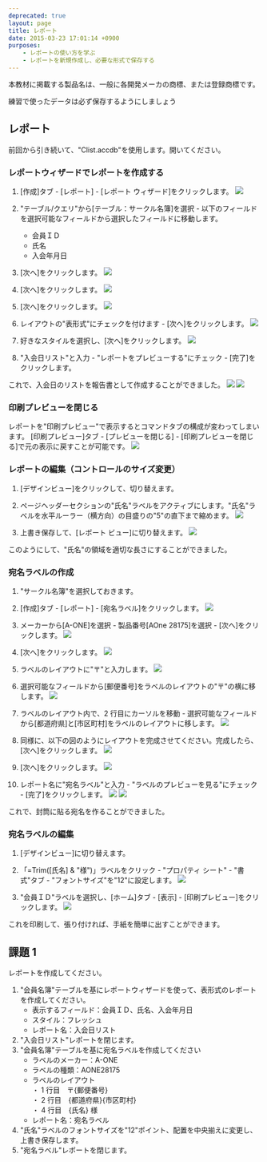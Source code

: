```yaml
---
deprecated: true
layout: page
title: レポート
date: 2015-03-23 17:01:14 +0900
purposes:
    - レポートの使い方を学ぶ
    - レポートを新規作成し、必要な形式で保存する
---
```


本教材に掲載する製品名は、一般に各開発メーカの商標、または登録商標です。

練習で使ったデータは必ず保存するようにしましょう


レポート
--------------
前回から引き続いて、"Clist.accdb"を使用します。開いてください。

### レポートウィザードでレポートを作成する

1. [作成]タブ - [レポート] - [レポート ウィザード]をクリックします。
![](./pic/list1.png)

2. "テーブル/クエリ"から[テーブル：サークル名簿]を選択 - 以下のフィールドを選択可能なフィールドから選択したフィールドに移動します。
    -   会員ＩＤ
    -   氏名
    -   入会年月日

3. [次へ]をクリックします。
![](./pic/list2.png)

4. [次へ]をクリックします。
![](./pic/list3.png)

5. [次へ]をクリックします。
![](./pic/list4.png)

6. レイアウトの"表形式"にチェックを付けます - [次へ]をクリックします。
![](./pic/list5.png)

7. 好きなスタイルを選択し、[次へ]をクリックします。
![](./pic/list6.png)

8. "入会日リスト"と入力 - "レポートをプレビューする"にチェック - [完了]をクリックします。

これで、入会日のリストを報告書として作成することができました。
![](./pic/list7.png)
![](./pic/list8.png)


### 印刷プレビューを閉じる

レポートを"印刷プレビュー"で表示するとコマンドタブの構成が変わってしまいます。 [印刷プレビュー]タブ - [プレビューを閉じる] - [印刷プレビューを閉じる]で元の表示に戻すことが可能です。
![](./pic/preview.png)


### レポートの編集（コントロールのサイズ変更）

1. [デザインビュー]をクリックして、切り替えます。
2. ページヘッダーセクションの"氏名"ラベルをアクティブにします。"氏名"ラベルを水平ルーラー（横方向）の目盛りの"5"の直下まで縮めます。
![](./pic/report1.png)

3. 上書き保存して、[レポート ビュー]に切り替えます。
![](./pic/report2.png)

このようにして、"氏名"の領域を適切な長さにすることができました。


### 宛名ラベルの作成

1. "サークル名簿"を選択しておきます。
2. [作成]タブ - [レポート] - [宛名ラベル]をクリックします。
![](./pic/postcard1.png)

3. メーカーから[A-ONE]を選択 - 製品番号[AOne 28175]を選択 - [次へ]をクリックします。
![](./pic/postcard2.png)

4. [次へ]をクリックします。
![](./pic/postcard3.png)

5. ラベルのレイアウトに"〒"と入力します。
![](./pic/postcard4.png)

6. 選択可能なフィールドから[郵便番号]をラベルのレイアウトの"〒"の横に移します。
![](./pic/postcard5.png)

7. ラベルのレイアウト内で、2 行目にカーソルを移動 - 選択可能なフィールドから[都道府県]と[市区町村]をラベルのレイアウトに移します。
![](./pic/postcard6.png)

8. 同様に、以下の図のようにレイアウトを完成させてください。完成したら、[次へ]をクリックします。
![](./pic/postcard7.png)

9. [次へ]をクリックします。
![](./pic/postcard8.png)

10. レポート名に"宛名ラベル"と入力 - "ラベルのプレビューを見る"にチェック - [完了]をクリックします。
![](./pic/postcard9.png)
![](./pic/postcard10.png)


これで、封筒に貼る宛名を作ることができました。


### 宛名ラベルの編集

1. [デザインビュー]に切り替えます。
2. 「=Trim([氏名] & "様")」ラベルをクリック - "プロパティ シート" - "書式"タブ - "フォントサイズ"を"12"に設定します。
![](./pic/editpc1.png)

3. "会員ＩＤ"ラベルを選択し、[ホーム]タブ - [表示] - [印刷プレビュー]をクリックします。
![](./pic/editpc4.png)

これを印刷して、張り付ければ、手紙を簡単に出すことができます。


課題 1
--------------
レポートを作成してください。

1. "会員名簿"テーブルを基にレポートウィザードを使って、表形式のレポートを作成してください。
    -   表示するフィールド：会員ＩＤ、氏名、入会年月日
    -   スタイル：フレッシュ
    -   レポート名：入会日リスト
2. "入会日リスト"レポートを閉じます。
3. "会員名簿"テーブルを基に宛名ラベルを作成してください
    -   ラベルのメーカー：A-ONE
    -   ラベルの種類：AONE28175
    -   ラベルのレイアウト  
   ・ 1 行目　〒{郵便番号}  
   ・ 2 行目　{都道府県}{市区町村}  
   ・ 4 行目　{氏名} 様  
    -   レポート名：宛名ラベル
4. "氏名"ラベルのフォントサイズを"12"ポイント、配置を中央揃えに変更し、上書き保存します。
5. "宛名ラベル"レポートを閉じます。
